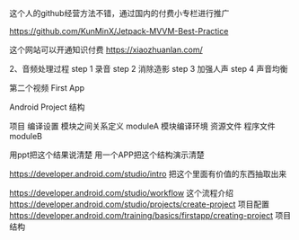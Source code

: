 
这个人的github经营方法不错，通过国内的付费小专栏进行推广

https://github.com/KunMinX/Jetpack-MVVM-Best-Practice

这个网站可以开通知识付费
https://xiaozhuanlan.com/

2、音频处理过程
step 1 录音
step 2 消除造影
step 3 加强人声
step 4 声音均衡


第二个视频
First App

Android Project 结构

项目
    编译设置
    模块之间关系定义
    moduleA
        模块编译环境
        资源文件
        程序文件
    moduleB

用ppt把这个结果说清楚
用一个APP把这个结构演示清楚

https://developer.android.com/studio/intro 把这个里面有价值的东西抽取出来

https://developer.android.com/studio/workflow 这个流程介绍
https://developer.android.com/studio/projects/create-project 项目配置
https://developer.android.com/training/basics/firstapp/creating-project 项目结构